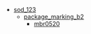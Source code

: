 * [sod_123](/sod_123)
  * [package_marking_b2](/sod_123/package_marking_b2)
    * [mbr0520](sod_123/package_marking_b2/mbr0520)

